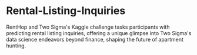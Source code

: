 # Rental-Listing-Inquiries
 RentHop and Two Sigma's Kaggle challenge tasks participants with predicting rental listing inquiries, offering a unique glimpse into Two Sigma's data science endeavors beyond finance, shaping the future of apartment hunting.

